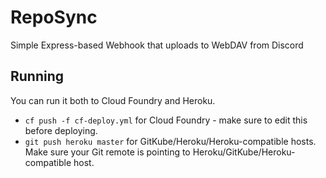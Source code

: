 # RepoSync

Simple Express-based Webhook that uploads to WebDAV from Discord

## Running

You can run it both to Cloud Foundry and Heroku.

- `cf push -f cf-deploy.yml` for Cloud Foundry - make sure to edit this before deploying.
- `git push heroku master` for GitKube/Heroku/Heroku-compatible hosts. Make sure your Git remote is pointing to Heroku/GitKube/Heroku-compatible host.

